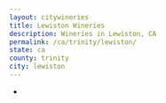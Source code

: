 ```yaml
---
layout: citywineries
title: Lewiston Wineries
description: Wineries in Lewiston, CA
permalink: /ca/trinity/lewiston/
state: ca
county: trinity
city: lewiston
---
```

-

